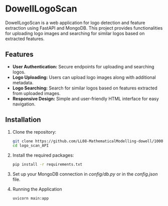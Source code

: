 # DowellLogoScan

DowellLogoScan is a web application for logo detection and feature extraction using FastAPI and MongoDB. This project provides functionalities for uploading logo images and searching for similar logos based on extracted features.

## Features

- **User Authentication:** Secure endpoints for uploading and searching logos.
- **Logo Uploading:** Users can upload logo images along with additional metadata.
- **Logo Searching:** Search for similar logos based on features extracted from uploaded images.
- **Responsive Design:** Simple and user-friendly HTML interface for easy navigation.

## Installation

1. Clone the repository:
   ```bash
   git clone https://github.com/LL08-MathematicalModelling-dowell/100091-LogoScan.git
   cd logo_scan_API

2. Install the required packages:
   ```bash   
   pip install -r requirements.txt

4. Set up your MongoDB connection in *config/db.py* or in the *config.json* file.

5. Running the Application
   ```bash
   uvicorn main:app
